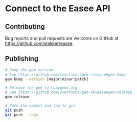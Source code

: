 # Connect to the Easee API

## Contributing

Bug reports and pull requests are welcome on GitHub at https://github.com/stekker/easee.

## Publishing

```bash
# Bump the gem version
# See https://github.com/svenfuchs/gem-release#gem-bump
gem bump --version [major|minor|patch]

# Release the gem to rubygems.org
# See https://github.com/svenfuchs/gem-release#gem-release
gem release

# Push the commit and tag to git
git push
git push --tags
```
